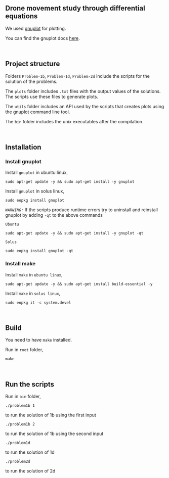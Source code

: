 ## Drone movement study through differential equations

We used [gnuplot](http://www.gnuplot.info) for plotting.

You can find the gnuplot docs [here](http://www.gnuplot.info/docs_5.4/Gnuplot_5_4.pdf).

<br>

## Project structure
Folders `Problem-1b`, `Problem-1d`, `Problem-2d` include the scripts for the solution of the problems.

The `plots` folder includes  `.txt` files with the output values of the solutions. The scripts use these files to generate plots.

The `utils` folder includes an API used by the scripts that creates plots using the gnuplot command line tool.

The `bin` folder includes the unix executables after the compilation.

<br>

## Installation

### Install gnuplot
Install  `gnuplot` in ubuntu linux,
~~~~
sudo apt-get update -y && sudo apt-get install -y gnuplot
~~~~

Install  `gnuplot` in solus linux,
~~~~
sudo eopkg install gnuplot
~~~~

*`WARNING:`* If the scripts produce runtime errors try to uninstall and reinstall gnuplot by adding `-qt` to the above commands

`Ubuntu`
~~~~
sudo apt-get update -y && sudo apt-get install -y gnuplot -qt
~~~~

`Solus`
~~~~
sudo eopkg install gnuplot -qt
~~~~

### Install make
Install  `make` in `ubuntu linux`,
~~~~
sudo apt-get update -y && sudo apt-get install build-essential -y
~~~~

Install  `make` in `solus linux`,
~~~~
sudo eopkg it -c system.devel 
~~~~

<br>

## Build

You need to have  `make` installed.

Run in `root` folder,
~~~~
make
~~~~

<br>

## Run the scripts
Run in `bin` folder,
~~~~
./problem1b 1
~~~~
to run the solution of 1b using the first input

~~~~
./problem1b 2
~~~~
to run the solution of 1b using the second input

~~~~
./problem1d
~~~~
to run the solution of 1d

~~~~
./problem2d
~~~~
to run the solution of 2d
